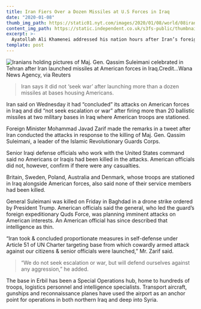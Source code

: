 ```yaml
---
title: Iran Fiers Over a Dozen Missiles at U.S Forces in Iraq
date: "2020-01-08"
thumb_img_path: https://static01.nyt.com/images/2020/01/08/world/08iran-briefing-celebrations/merlin_166821168_e614f981-eeeb-42d0-b443-dd0b92cdad53-superJumbo.jpg?quality=90&auto=webp
content_img_path: https://static.independent.co.uk/s3fs-public/thumbnails/image/2020/01/03/07/iran-soleimani.jpg?w968h681
excerpt: >-
  Ayatollah Ali Khamenei addressed his nation hours after Iran’s foreign minister said the country had ‘concluded’ its attacks on American forces. Also on Wednesday, a passenger jet crashed in the Iranian capital, killing everyone on board.
template: post
---
```


![Iranians holding pictures of Maj. Gen. Qassim Suleimani celebrated in Tehran after Iran launched missiles at American forces in Iraq.Credit...Wana News Agency, via Reuters](https://static01.nyt.com/images/2020/01/08/world/08iran-briefing-celebrations/merlin_166821168_e614f981-eeeb-42d0-b443-dd0b92cdad53-superJumbo.jpg?quality=90&auto=webp)

> Iran says it did not ‘seek war’ after launching more than a dozen missiles at bases housing Americans.

Iran said on Wednesday it had “concluded” its attacks on American forces in Iraq and did “not seek escalation or war” after firing more than 20 ballistic missiles at two military bases in Iraq where American troops are stationed.

Foreign Minister Mohammad Javad Zarif made the remarks in a tweet after Iran conducted the attacks in response to the killing of Maj. Gen. Qassim Suleimani, a leader of the Islamic Revolutionary Guards Corps.

Senior Iraqi defense officials who work with the United States command said no Americans or Iraqis had been killed in the attacks. American officials did not, however, confirm if there were any casualties.

Britain, Sweden, Poland, Australia and Denmark, whose troops are stationed in Iraq alongside American forces, also said none of their service members had been killed.

General Suleimani was killed on Friday in Baghdad in a drone strike ordered by President Trump. American officials said the general, who led the guard’s foreign expeditionary Quds Force, was planning imminent attacks on American interests. An American official has since described that intelligence as thin.

“Iran took & concluded proportionate measures in self-defense under Article 51 of UN Charter targeting base from which cowardly armed attack against our citizens & senior officials were launched,” Mr. Zarif said.

> “We do not seek escalation or war, but will defend ourselves against any aggression,” he added.

The base in Erbil has been a Special Operations hub, home to hundreds of troops, logistics personnel and intelligence specialists. Transport aircraft, gunships and reconnaissance planes have used the airport as an anchor point for operations in both northern Iraq and deep into Syria.
